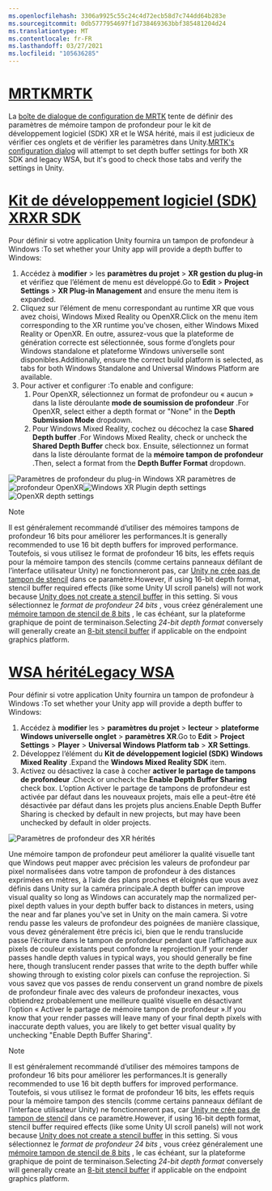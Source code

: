 ```yaml
---
ms.openlocfilehash: 3306a9925c55c24c4d72ecb58d7c744dd64b283e
ms.sourcegitcommit: 0db5777954697f1d738469363bbf385481204d24
ms.translationtype: MT
ms.contentlocale: fr-FR
ms.lasthandoff: 03/27/2021
ms.locfileid: "105636285"
---
```

# <a name="mrtk"></a>[<span data-ttu-id="36f2e-101">MRTK</span><span class="sxs-lookup"><span data-stu-id="36f2e-101">MRTK</span></span>](#tab/mrtk)
<!-- NEVER CHANGE THE ABOVE LINE! -->

<span data-ttu-id="36f2e-102">La [boîte de dialogue de configuration de MRTK](https://docs.microsoft.com/windows/mixed-reality/mrtk-unity/configuration/mrtk-configuration-dialog) tente de définir des paramètres de mémoire tampon de profondeur pour le kit de développement logiciel (SDK) XR et le WSA hérité, mais il est judicieux de vérifier ces onglets et de vérifier les paramètres dans Unity.</span><span class="sxs-lookup"><span data-stu-id="36f2e-102">[MRTK's configuration dialog](https://docs.microsoft.com/windows/mixed-reality/mrtk-unity/configuration/mrtk-configuration-dialog) will attempt to set depth buffer settings for both XR SDK and legacy WSA, but it's good to check those tabs and verify the settings in Unity.</span></span>

# <a name="xr-sdk"></a>[<span data-ttu-id="36f2e-103">Kit de développement logiciel (SDK) XR</span><span class="sxs-lookup"><span data-stu-id="36f2e-103">XR SDK</span></span>](#tab/xr)
<!-- NEVER CHANGE THE ABOVE LINE! -->

<span data-ttu-id="36f2e-104">Pour définir si votre application Unity fournira un tampon de profondeur à Windows :</span><span class="sxs-lookup"><span data-stu-id="36f2e-104">To set whether your Unity app will provide a depth buffer to Windows:</span></span>

1. <span data-ttu-id="36f2e-105">Accédez à **modifier**  >  les **paramètres du projet**  >  **XR gestion du plug-in** et vérifiez que l’élément de menu est développé.</span><span class="sxs-lookup"><span data-stu-id="36f2e-105">Go to **Edit** > **Project Settings** > **XR Plug-in Management** and ensure the menu item is expanded.</span></span>
2. <span data-ttu-id="36f2e-106">Cliquez sur l’élément de menu correspondant au runtime XR que vous avez choisi, Windows Mixed Reality ou OpenXR.</span><span class="sxs-lookup"><span data-stu-id="36f2e-106">Click on the menu item corresponding to the XR runtime you've chosen, either Windows Mixed Reality or OpenXR.</span></span> <span data-ttu-id="36f2e-107">En outre, assurez-vous que la plateforme de génération correcte est sélectionnée, sous forme d’onglets pour Windows standalone et plateforme Windows universelle sont disponibles.</span><span class="sxs-lookup"><span data-stu-id="36f2e-107">Additionally, ensure the correct build platform is selected, as tabs for both Windows Standalone and Universal Windows Platform are available.</span></span>
3. <span data-ttu-id="36f2e-108">Pour activer et configurer :</span><span class="sxs-lookup"><span data-stu-id="36f2e-108">To enable and configure:</span></span>
    1. <span data-ttu-id="36f2e-109">Pour OpenXR, sélectionnez un format de profondeur ou « aucun » dans la liste déroulante **mode de soumission de profondeur** .</span><span class="sxs-lookup"><span data-stu-id="36f2e-109">For OpenXR, select either a depth format or "None" in the **Depth Submission Mode** dropdown.</span></span>
    2. <span data-ttu-id="36f2e-110">Pour Windows Mixed Reality, cochez ou décochez la case **Shared Depth buffer** .</span><span class="sxs-lookup"><span data-stu-id="36f2e-110">For Windows Mixed Reality, check or uncheck the **Shared Depth Buffer** check box.</span></span> <span data-ttu-id="36f2e-111">Ensuite, sélectionnez un format dans la liste déroulante format de la **mémoire tampon de profondeur** .</span><span class="sxs-lookup"><span data-stu-id="36f2e-111">Then, select a format from the **Depth Buffer Format** dropdown.</span></span>

<span data-ttu-id="36f2e-112">![Paramètres de profondeur du plug-in Windows XR paramètres de ](../../images/xrsdk-winxr-depth.png)
 ![ profondeur OpenXR](../../images/xrsdk-openxr-depth.png)</span><span class="sxs-lookup"><span data-stu-id="36f2e-112">![Windows XR Plugin depth settings](../../images/xrsdk-winxr-depth.png)
![OpenXR depth settings](../../images/xrsdk-openxr-depth.png)</span></span>

> [!NOTE]
> <span data-ttu-id="36f2e-113">Il est généralement recommandé d’utiliser des mémoires tampons de profondeur 16 bits pour améliorer les performances.</span><span class="sxs-lookup"><span data-stu-id="36f2e-113">It is generally recommended to use 16 bit depth buffers for improved performance.</span></span> <span data-ttu-id="36f2e-114">Toutefois, si vous utilisez le format de profondeur 16 bits, les effets requis pour la mémoire tampon des stencils (comme certains panneaux défilant de l’interface utilisateur Unity) ne fonctionneront pas, car [Unity ne crée pas de tampon de stencil](https://docs.unity3d.com/ScriptReference/RenderTexture-depth.html) dans ce paramètre.</span><span class="sxs-lookup"><span data-stu-id="36f2e-114">However, if using 16-bit depth format, stencil buffer required effects (like some Unity UI scroll panels) will not work because [Unity does not create a stencil buffer](https://docs.unity3d.com/ScriptReference/RenderTexture-depth.html) in this setting.</span></span> <span data-ttu-id="36f2e-115">Si vous sélectionnez le *format de profondeur 24 bits* , vous créez généralement une [mémoire tampon de stencil de 8 bits](https://docs.unity3d.com/Manual/SL-Stencil.html) , le cas échéant, sur la plateforme graphique de point de terminaison.</span><span class="sxs-lookup"><span data-stu-id="36f2e-115">Selecting *24-bit depth format* conversely will generally create an [8-bit stencil buffer](https://docs.unity3d.com/Manual/SL-Stencil.html) if applicable on the endpoint graphics platform.</span></span>

# <a name="legacy-wsa"></a>[<span data-ttu-id="36f2e-116">WSA hérité</span><span class="sxs-lookup"><span data-stu-id="36f2e-116">Legacy WSA</span></span>](#tab/wsa)
<!-- NEVER CHANGE THE ABOVE LINE! -->

<span data-ttu-id="36f2e-117">Pour définir si votre application Unity fournira un tampon de profondeur à Windows :</span><span class="sxs-lookup"><span data-stu-id="36f2e-117">To set whether your Unity app will provide a depth buffer to Windows:</span></span>

1. <span data-ttu-id="36f2e-118">Accédez à **modifier** les  >  **paramètres du projet**  >  **lecteur**  >  **plateforme Windows universelle onglet**  >  **paramètres XR**.</span><span class="sxs-lookup"><span data-stu-id="36f2e-118">Go to **Edit** > **Project Settings** > **Player** > **Universal Windows Platform tab** > **XR Settings**.</span></span>
2. <span data-ttu-id="36f2e-119">Développez l’élément du **Kit de développement logiciel (SDK) Windows Mixed Reality** .</span><span class="sxs-lookup"><span data-stu-id="36f2e-119">Expand the **Windows Mixed Reality SDK** item.</span></span>
3. <span data-ttu-id="36f2e-120">Activez ou désactivez la case à cocher **activer le partage de tampons de profondeur** .</span><span class="sxs-lookup"><span data-stu-id="36f2e-120">Check or uncheck the **Enable Depth Buffer Sharing** check box.</span></span> <span data-ttu-id="36f2e-121">L’option Activer le partage de tampons de profondeur est activée par défaut dans les nouveaux projets, mais elle a peut-être été désactivée par défaut dans les projets plus anciens.</span><span class="sxs-lookup"><span data-stu-id="36f2e-121">Enable Depth Buffer Sharing is checked by default in new projects, but may have been unchecked by default in older projects.</span></span>

![Paramètres de profondeur des XR hérités](../../images/wmr-depth.png)

<span data-ttu-id="36f2e-123">Une mémoire tampon de profondeur peut améliorer la qualité visuelle tant que Windows peut mapper avec précision les valeurs de profondeur par pixel normalisées dans votre tampon de profondeur à des distances exprimées en mètres, à l’aide des plans proches et éloignés que vous avez définis dans Unity sur la caméra principale.</span><span class="sxs-lookup"><span data-stu-id="36f2e-123">A depth buffer can improve visual quality so long as Windows can accurately map the normalized per-pixel depth values in your depth buffer back to distances in meters, using the near and far planes you've set in Unity on the main camera.</span></span> <span data-ttu-id="36f2e-124">Si votre rendu passe les valeurs de profondeur des poignées de manière classique, vous devez généralement être précis ici, bien que le rendu translucide passe l’écriture dans le tampon de profondeur pendant que l’affichage aux pixels de couleur existants peut confondre la reprojection.</span><span class="sxs-lookup"><span data-stu-id="36f2e-124">If your render passes handle depth values in typical ways, you should generally be fine here, though translucent render passes that write to the depth buffer while showing through to existing color pixels can confuse the reprojection.</span></span>  <span data-ttu-id="36f2e-125">Si vous savez que vos passes de rendu conservent un grand nombre de pixels de profondeur finale avec des valeurs de profondeur inexactes, vous obtiendrez probablement une meilleure qualité visuelle en désactivant l’option « Activer le partage de mémoire tampon de profondeur ».</span><span class="sxs-lookup"><span data-stu-id="36f2e-125">If you know that your render passes will leave many of your final depth pixels with inaccurate depth values, you are likely to get better visual quality by unchecking "Enable Depth Buffer Sharing".</span></span>

> [!NOTE]
> <span data-ttu-id="36f2e-126">Il est généralement recommandé d’utiliser des mémoires tampons de profondeur 16 bits pour améliorer les performances.</span><span class="sxs-lookup"><span data-stu-id="36f2e-126">It is generally recommended to use 16 bit depth buffers for improved performance.</span></span> <span data-ttu-id="36f2e-127">Toutefois, si vous utilisez le format de profondeur 16 bits, les effets requis pour la mémoire tampon des stencils (comme certains panneaux défilant de l’interface utilisateur Unity) ne fonctionneront pas, car [Unity ne crée pas de tampon de stencil](https://docs.unity3d.com/ScriptReference/RenderTexture-depth.html) dans ce paramètre.</span><span class="sxs-lookup"><span data-stu-id="36f2e-127">However, if using 16-bit depth format, stencil buffer required effects (like some Unity UI scroll panels) will not work because [Unity does not create a stencil buffer](https://docs.unity3d.com/ScriptReference/RenderTexture-depth.html) in this setting.</span></span> <span data-ttu-id="36f2e-128">Si vous sélectionnez le *format de profondeur 24 bits* , vous créez généralement une [mémoire tampon de stencil de 8 bits](https://docs.unity3d.com/Manual/SL-Stencil.html) , le cas échéant, sur la plateforme graphique de point de terminaison.</span><span class="sxs-lookup"><span data-stu-id="36f2e-128">Selecting *24-bit depth format* conversely will generally create an [8-bit stencil buffer](https://docs.unity3d.com/Manual/SL-Stencil.html) if applicable on the endpoint graphics platform.</span></span>